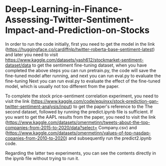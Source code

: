 # Deep-Learning-in-Finance-Assessing-Twitter-Sentiment-Impact-and-Prediction-on-Stocks
In order to run the code initially, first you need to get the model in the link (https://huggingface.co/cardiffnlp/twitter-roberta-base-sentiment-latest) and later you need to visit https://www.kaggle.com/datasets/yash612/stockmarket-sentiment-dataset/data to get the sentiment fine-tuning dataset, when you have completed the above steps you can run pretrain.py, the code will save the fine-tuned model after running, and next you can run eval.py to evaluate the fine-tuning Next you can run eval.py to evaluate the effect of the fine-tuned model, which is usually not too different from the paper.

To complete the stock price-sentiment correlation experiment, you need to visit the link (https://www.kaggle.com/code/equinxx/stock-prediction-gan-twitter-sentiment-analysis/input) to get the paper's reference to the The second dataset, followed by running the predict.ipynb file is sufficient. If you want to get the AAPL results from the paper, you need to visit the link (https://www.kaggle.com/datasets/omermetinn/tweets-about-the-top-companies-from-2015-to-2020/data?select= Company.csv) and (https://www.kaggle.com/datasets/omermetinn/values-of-top-nasdaq-copanies-from-2010-to-2020) and subsequently run the predict2.ipynb code.

Regarding the latter two experiments, you can see the contents directly in the ipynb file without trying to run it.
